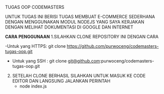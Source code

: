 TUGAS OOP CODEMASTERS

UNTUK TUGAS INI BERISI TUGAS MEMBUAT E-COMMERCE SEDERHANA DENGAN MENGGUNAKAN MODUL NODEJS YANG SAYA KERJAKAN DENGAN MELIHAT DOKUMENTASI DI GOOGLE DAN INTERNET

**CARA PENGGUNAAN**
1.SILAHKAN CLONE REPOSITORY INI DENGAN CARA

-Untuk yang HTTPS:  git clone https://github.com/purwoceng/codemasters-tugas-oop.git
- Untuk yang SSH : git clone git@github.com:purwoceng/codemasters-tugas-oop.git

2. SETELAH CLONE BERHASIL SILAHKAN UNTUK MASUK KE CODE EDITOR DAN LANGSUNG JALANKAN PERINTAH
   - node index.js

  

